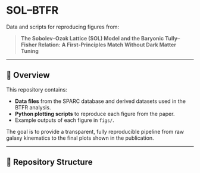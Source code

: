 # SOL–BTFR

Data and scripts for reproducing figures from:

> **The Sobolev–Ozok Lattice (SOL) Model and the Baryonic Tully–Fisher Relation: A First-Principles Match Without Dark Matter Tuning**

---

## 📄 Overview

This repository contains:

- **Data files** from the SPARC database and derived datasets used in the BTFR analysis.
- **Python plotting scripts** to reproduce each figure from the paper.
- Example outputs of each figure in `figs/`.

The goal is to provide a transparent, fully reproducible pipeline from raw galaxy kinematics to the final plots shown in the publication.

---

## 📂 Repository Structure

